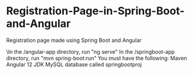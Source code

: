 # Registration-Page-in-Spring-Boot-and-Angular
Registration page made using Spring Boot and Angular

\\In the /angular-app directory, run "ng serve"
In the /springboot-app directory, run "mvn spring-boot:run"
You must have the following:
Maven
Angular 12
JDK
MySQL database called springbootproj
